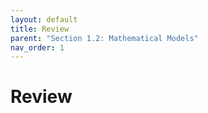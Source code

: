 ```yaml
---
layout: default
title: Review
parent: "Section 1.2: Mathematical Models"
nav_order: 1
---
```

# Review

